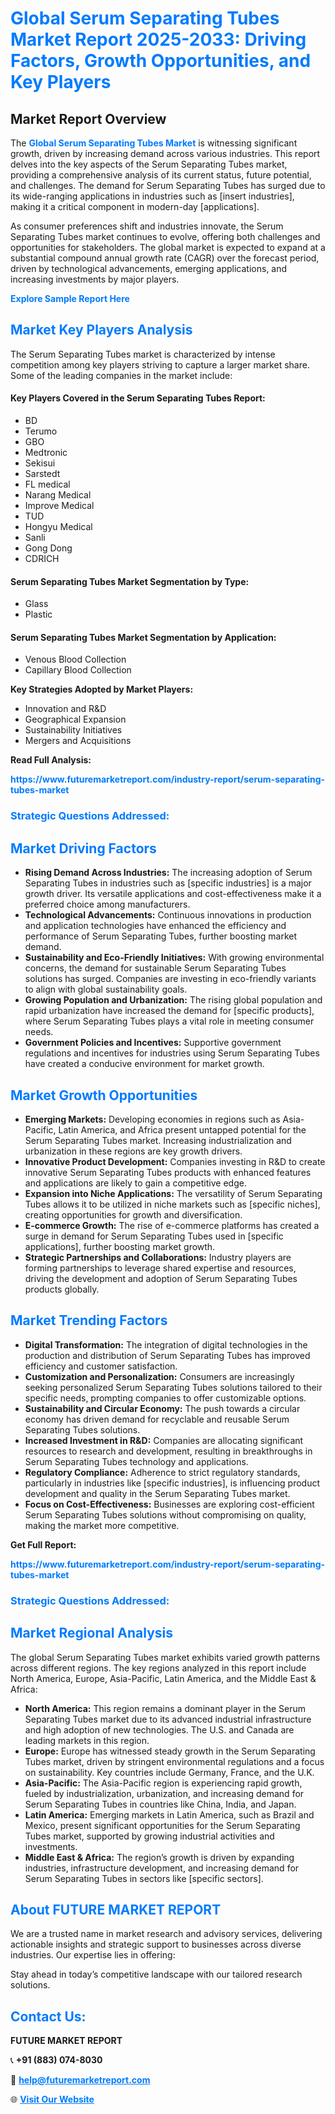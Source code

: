<h1 style="color: #007BFF;">Global Serum Separating Tubes Market Report 2025-2033: Driving Factors, Growth Opportunities, and Key Players</h1>

<section id="overview">
<h2>Market Report Overview</h2>
<p>The <a href="https://www.futuremarketreport.com/industry-report/serum-separating-tubes-market" style="color: #007BFF; text-decoration: none;"><strong>Global Serum Separating Tubes Market</strong></a> is witnessing significant growth, driven by increasing demand across various industries. This report delves into the key aspects of the Serum Separating Tubes market, providing a comprehensive analysis of its current status, future potential, and challenges. The demand for Serum Separating Tubes has surged due to its wide-ranging applications in industries such as [insert industries], making it a critical component in modern-day [applications].</p>
<p>As consumer preferences shift and industries innovate, the Serum Separating Tubes market continues to evolve, offering both challenges and opportunities for stakeholders. The global market is expected to expand at a substantial compound annual growth rate (CAGR) over the forecast period, driven by technological advancements, emerging applications, and increasing investments by major players.</p>
</section>

<section id="overview">
<p><a href="https://www.futuremarketreport.com/request-sample/reportId=87136" style="color: #007BFF; text-decoration: none;"><strong>Explore Sample Report Here</strong></a></p>
</section>

<section id="key-players">
<h2 style="color: #007BFF;">Market Key Players Analysis</h2>
<p>The Serum Separating Tubes market is characterized by intense competition among key players striving to capture a larger market share. Some of the leading companies in the market include:</p>
<h4>Key Players Covered in the Serum Separating Tubes Report:</h4>
<ul><li>BD</li><li>Terumo</li><li>GBO</li><li>Medtronic</li><li>Sekisui</li><li>Sarstedt</li><li>FL medical</li><li>Narang Medical</li><li>Improve Medical</li><li>TUD</li><li>Hongyu Medical</li><li>Sanli</li><li>Gong Dong</li><li>CDRICH</li></ul>
<h4>Serum Separating Tubes Market Segmentation by Type:</h4>
<ul><li>Glass</li><li>Plastic</li></ul>

<h4>Serum Separating Tubes Market Segmentation by Application:</h4>
<ul><li>Venous Blood Collection</li><li>Capillary Blood Collection</li></ul>
<p><strong>Key Strategies Adopted by Market Players:</strong></p>
<ul>
<li>Innovation and R&D</li>
<li>Geographical Expansion</li>
<li>Sustainability Initiatives</li>
<li>Mergers and Acquisitions</li>
</ul>
</section>

<section>
<p><strong>Read Full Analysis: </strong></p><a href="https://www.futuremarketreport.com/industry-report/serum-separating-tubes-market" style="color: #007BFF; text-decoration: none;"><strong>https://www.futuremarketreport.com/industry-report/serum-separating-tubes-market</strong></a>
<h3 style="color: #007BFF;">Strategic Questions Addressed:</h3>
</section>

<section id="driving-factors">
<h2 style="color: #007BFF;">Market Driving Factors</h2>
<ul>
<li><strong>Rising Demand Across Industries:</strong> The increasing adoption of Serum Separating Tubes in industries such as [specific industries] is a major growth driver. Its versatile applications and cost-effectiveness make it a preferred choice among manufacturers.</li>
<li><strong>Technological Advancements:</strong> Continuous innovations in production and application technologies have enhanced the efficiency and performance of Serum Separating Tubes, further boosting market demand.</li>
<li><strong>Sustainability and Eco-Friendly Initiatives:</strong> With growing environmental concerns, the demand for sustainable Serum Separating Tubes solutions has surged. Companies are investing in eco-friendly variants to align with global sustainability goals.</li>
<li><strong>Growing Population and Urbanization:</strong> The rising global population and rapid urbanization have increased the demand for [specific products], where Serum Separating Tubes plays a vital role in meeting consumer needs.</li>
<li><strong>Government Policies and Incentives:</strong> Supportive government regulations and incentives for industries using Serum Separating Tubes have created a conducive environment for market growth.</li>
</ul>
</section>

<section id="growth-opportunities">
<h2 style="color: #007BFF;">Market Growth Opportunities</h2>
<ul>
<li><strong>Emerging Markets:</strong> Developing economies in regions such as Asia-Pacific, Latin America, and Africa present untapped potential for the Serum Separating Tubes market. Increasing industrialization and urbanization in these regions are key growth drivers.</li>
<li><strong>Innovative Product Development:</strong> Companies investing in R&D to create innovative Serum Separating Tubes products with enhanced features and applications are likely to gain a competitive edge.</li>
<li><strong>Expansion into Niche Applications:</strong> The versatility of Serum Separating Tubes allows it to be utilized in niche markets such as [specific niches], creating opportunities for growth and diversification.</li>
<li><strong>E-commerce Growth:</strong> The rise of e-commerce platforms has created a surge in demand for Serum Separating Tubes used in [specific applications], further boosting market growth.</li>
<li><strong>Strategic Partnerships and Collaborations:</strong> Industry players are forming partnerships to leverage shared expertise and resources, driving the development and adoption of Serum Separating Tubes products globally.</li>
</ul>
</section>

<section id="trending-factors">
<h2 style="color: #007BFF;">Market Trending Factors</h2>
<ul>
<li><strong>Digital Transformation:</strong> The integration of digital technologies in the production and distribution of Serum Separating Tubes has improved efficiency and customer satisfaction.</li>
<li><strong>Customization and Personalization:</strong> Consumers are increasingly seeking personalized Serum Separating Tubes solutions tailored to their specific needs, prompting companies to offer customizable options.</li>
<li><strong>Sustainability and Circular Economy:</strong> The push towards a circular economy has driven demand for recyclable and reusable Serum Separating Tubes solutions.</li>
<li><strong>Increased Investment in R&D:</strong> Companies are allocating significant resources to research and development, resulting in breakthroughs in Serum Separating Tubes technology and applications.</li>
<li><strong>Regulatory Compliance:</strong> Adherence to strict regulatory standards, particularly in industries like [specific industries], is influencing product development and quality in the Serum Separating Tubes market.</li>
<li><strong>Focus on Cost-Effectiveness:</strong> Businesses are exploring cost-efficient Serum Separating Tubes solutions without compromising on quality, making the market more competitive.</li>
</ul>
</section>

<section>
<p><strong>Get Full Report: </strong></p><a href="https://www.futuremarketreport.com/industry-report/serum-separating-tubes-market" style="color: #007BFF; text-decoration: none;"><strong>https://www.futuremarketreport.com/industry-report/serum-separating-tubes-market</strong></a>
<h3 style="color: #007BFF;">Strategic Questions Addressed:</h3>
</section>


<section id="regional-analysis">
<h2 style="color: #007BFF;">Market Regional Analysis</h2>
<p>The global Serum Separating Tubes market exhibits varied growth patterns across different regions. The key regions analyzed in this report include North America, Europe, Asia-Pacific, Latin America, and the Middle East & Africa:</p>
<ul>
<li><strong>North America:</strong> This region remains a dominant player in the Serum Separating Tubes market due to its advanced industrial infrastructure and high adoption of new technologies. The U.S. and Canada are leading markets in this region.</li>
<li><strong>Europe:</strong> Europe has witnessed steady growth in the Serum Separating Tubes market, driven by stringent environmental regulations and a focus on sustainability. Key countries include Germany, France, and the U.K.</li>
<li><strong>Asia-Pacific:</strong> The Asia-Pacific region is experiencing rapid growth, fueled by industrialization, urbanization, and increasing demand for Serum Separating Tubes in countries like China, India, and Japan.</li>
<li><strong>Latin America:</strong> Emerging markets in Latin America, such as Brazil and Mexico, present significant opportunities for the Serum Separating Tubes market, supported by growing industrial activities and investments.</li>
<li><strong>Middle East & Africa:</strong> The region’s growth is driven by expanding industries, infrastructure development, and increasing demand for Serum Separating Tubes in sectors like [specific sectors].</li>
</ul>
</section>

<footer>
<h2 style="color: #007BFF;">About FUTURE MARKET REPORT</h2>
<p>We are a trusted name in market research and advisory services, delivering actionable insights and strategic support to businesses across diverse industries. Our expertise lies in offering:</p>

<p>Stay ahead in today’s competitive landscape with our tailored research solutions.</p>

<h2 style="color: #007BFF;">Contact Us:</h2>
<p><strong>FUTURE MARKET REPORT</strong></p>
<p>📞 <strong>+91 (883) 074-8030</strong></p>
<p>📧 <strong><a href="mailto:help@futuremarketreport.com" style="color: #007BFF;">help@futuremarketreport.com</a></strong></p>
<p>🌐 <strong><a href="https://www.futuremarketreport.com/" style="color: #007BFF;">Visit Our Website</a></strong></p>
</footer>